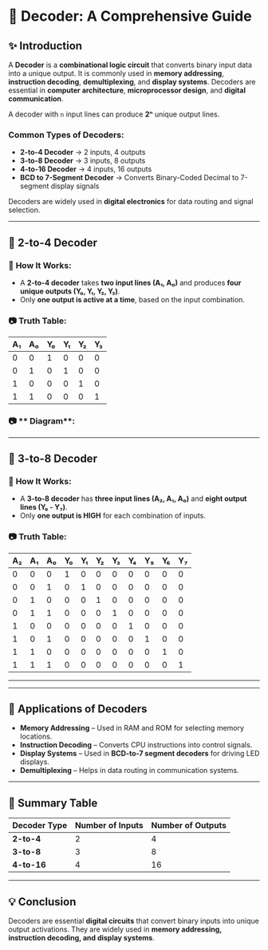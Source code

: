 # 📘 **Decoder: A Comprehensive Guide**

## ✨ **Introduction**
A **Decoder** is a **combinational logic circuit** that converts binary input data into a unique output. It is commonly used in **memory addressing**, **instruction decoding**, **demultiplexing**, and **display systems**. Decoders are essential in **computer architecture**, **microprocessor design**, and **digital communication**.

A decoder with `n` input lines can produce **2ⁿ** unique output lines.

### **Common Types of Decoders**:
- **2-to-4 Decoder** → 2 inputs, 4 outputs
- **3-to-8 Decoder** → 3 inputs, 8 outputs
- **4-to-16 Decoder** → 4 inputs, 16 outputs
- **BCD to 7-Segment Decoder** → Converts Binary-Coded Decimal to 7-segment display signals

Decoders are widely used in **digital electronics** for data routing and signal selection.

---

## 📌 **2-to-4 Decoder**

### 🔹 **How It Works:**
- A **2-to-4 decoder** takes **two input lines (A₁, A₀)** and produces **four unique outputs (Y₀, Y₁, Y₂, Y₃)**.
- Only **one output is active at a time**, based on the input combination.

### 📷 **Truth Table**:

| A₁ | A₀ | Y₀ | Y₁ | Y₂ | Y₃ |
|----|----|----|----|----|----|
|  0 |  0 |  1 |  0 |  0 |  0 |
|  0 |  1 |  0 |  1 |  0 |  0 |
|  1 |  0 |  0 |  0 |  1 |  0 |
|  1 |  1 |  0 |  0 |  0 |  1 |

### 📷 ** Diagram**:


---

## 📌 **3-to-8 Decoder**

### 🔹 **How It Works:**
- A **3-to-8 decoder** has **three input lines (A₂, A₁, A₀)** and **eight output lines (Y₀ - Y₇)**.
- Only **one output is HIGH** for each combination of inputs.

### 📷 **Truth Table**:

| A₂ | A₁ | A₀ | Y₀ | Y₁ | Y₂ | Y₃ | Y₄ | Y₅ | Y₆ | Y₇ |
|----|----|----|----|----|----|----|----|----|----|----|
| 0  | 0  | 0  |  1 |  0 |  0 |  0 |  0 |  0 |  0 |  0 |
| 0  | 0  | 1  |  0 |  1 |  0 |  0 |  0 |  0 |  0 |  0 |
| 0  | 1  | 0  |  0 |  0 |  1 |  0 |  0 |  0 |  0 |  0 |
| 0  | 1  | 1  |  0 |  0 |  0 |  1 |  0 |  0 |  0 |  0 |
| 1  | 0  | 0  |  0 |  0 |  0 |  0 |  1 |  0 |  0 |  0 |
| 1  | 0  | 1  |  0 |  0 |  0 |  0 |  0 |  1 |  0 |  0 |
| 1  | 1  | 0  |  0 |  0 |  0 |  0 |  0 |  0 |  1 |  0 |
| 1  | 1  | 1  |  0 |  0 |  0 |  0 |  0 |  0 |  0 |  1 |

---





---

## 📌 **Applications of Decoders**
- **Memory Addressing** – Used in RAM and ROM for selecting memory locations.
- **Instruction Decoding** – Converts CPU instructions into control signals.
- **Display Systems** – Used in **BCD-to-7 segment decoders** for driving LED displays.
- **Demultiplexing** – Helps in data routing in communication systems.

---

## 📌 **Summary Table**

| Decoder Type  | Number of Inputs | Number of Outputs |
|--------------|----------------|-----------------|
| **2-to-4**   | 2              | 4               |
| **3-to-8**   | 3              | 8               |
| **4-to-16**  | 4              | 16              |

---
## 💡 **Conclusion**
Decoders are essential **digital circuits** that convert binary inputs into unique output activations. They are widely used in **memory addressing, instruction decoding, and display systems**.
